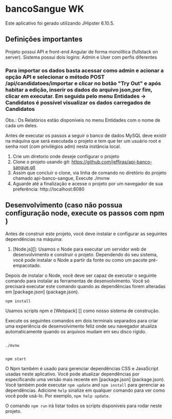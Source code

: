 # bancoSangue WK

Este aplicativo foi gerado utilizando JHipster 6.10.5.

## Definições importantes

Projeto possui API e front-end Angular de forma monolítica (fullstack on server).
Sistema possui dois logins: Admin e User com perfis diferentes

### Para importar os dados basta acessar como admin e acionar a opção API e selecionar o método POST /api/candidatoes/importar e clicar no botão "Try Out" e após habitar a edição, inserir os dados do arquivo json,por fim, clicar em executar. Em seguida pelo menu Entidades -> Candidatos é possível visualizar os dados carregados de Candidatos 

Obs.: Os Relatórios estão disponíveis no menu Entidades com o nome de cada um deles.

Antes de executar os passos a seguir o banco de dados MySQL deve existir na máquina que será executada o projeto e tem que ter um usuário root e senha root (com privilégios adm) nesta instância local.

1. Crie um diretorio onde deseje configurar o projeto
2. Clone o projeto usando git:
   https://github.com/jeffjras/api-banco-sangue.git
3. Assim que concluir o clone, via linha de comando no diretório do projeto chamado api-banco-sangue,
   Execute ./mvnw
4. Aguarde até a finalização e acesse o projeto por um navegador de sua preferência:
   http://localhost:8080

## Desenvolvimento (caso não possua configuração node, execute os passos com npm )

Antes de construir este projeto, você deve instalar e configurar as seguintes dependências na máquina:

1. [Node.js][]: Usamos o Node para executar um servidor web de desenvolvimento e construir o projeto.
   Dependendo do seu sistema, você pode instalar o Node a partir da fonte ou como um pacote pré-empacotado.

Depois de instalar o Node, você deve ser capaz de executar o seguinte comando para instalar as ferramentas de desenvolvimento.
Você só precisará executar este comando quando as dependências forem alteradas em [package.json] (package.json).

```
npm install
```

Usamos scripts npm e [Webpack] [] como nosso sistema de construção.

Execute os seguintes comandos em dois terminais separados para criar uma experiência de desenvolvimento feliz onde seu navegador
atualiza automaticamente quando os arquivos mudam em seu disco rígido.
```

./mvnw


npm start
```

O Npm também é usado para gerenciar dependências CSS e JavaScript usadas neste aplicativo. Você pode atualizar dependências por
especificando uma versão mais recente em [package.json] (package.json). Você também pode executar `npm update` and `npm install` para gerenciar as dependências.
Adicione `help` sinalize em qualquer comando para ver como você pode usá-lo. Por exemplo, `npm help update`.

O comando `npm run` irá listar todos os scripts disponíveis para rodar neste projeto.


